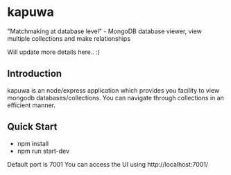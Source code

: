 # kapuwa
"Matchmaking at database level" - MongoDB database viewer, view multiple collections and make relationships

Will update more details here.. :)

## Introduction
kapuwa is an node/express application which provides you facility to view mongodb databases/collections. You can navigate through collections in an efficient manner.

## Quick Start
* npm install
* npm run start-dev

Default port is 7001
You can access the UI using http://localhost:7001/
